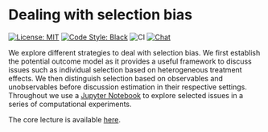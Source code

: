 # Dealing with selection bias


[![License: MIT](https://img.shields.io/badge/License-MIT-yellow.svg)](https://opensource.org/licenses/MIT) [![Code Style: Black](https://img.shields.io/badge/code%20style-black-000000.svg)](https://github.com/psf/black) ![CI](https://github.com/peisenha/TUM-teaching-sample/workflows/CI/badge.svg) [![Chat](https://img.shields.io/badge/zulip-join_chat-brightgreen.svg)](https://chat.zulip.org)


We explore different strategies to deal with selection bias. We first establish the potential outcome model as it provides a useful framework to discuss issues such as individual selection based on heterogeneous treatment effects. We then distinguish selection based on observables and unobservables before discussion estimation in their respective settings. Throughout we use a [Jupyter Notebook](https://jupyter.readthedocs.io/en/latest) to explore selected issues in a series of computational experiments.

The core lecture is available [here](lecture.ipynb).
